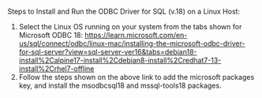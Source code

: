 Steps to Install and Run the ODBC Driver for SQL (v.18) on a Linux Host:

1. Select the Linux OS running on your system from the tabs shown for Microsoft ODBC 18:
https://learn.microsoft.com/en-us/sql/connect/odbc/linux-mac/installing-the-microsoft-odbc-driver-for-sql-server?view=sql-server-ver16&tabs=debian18-install%2Calpine17-install%2Cdebian8-install%2Credhat7-13-install%2Crhel7-offline
2. Follow the steps shown on the above link to add the microsoft packages key, and install the msodbcsql18 and mssql-tools18 packages.